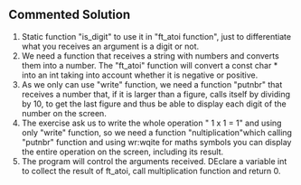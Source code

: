 ## Commented Solution

1. Static function "is_digit" to use it in "ft_atoi function", just to differentiate what you receives an argument is a digit or not.
2. We need a function that receives a string with numbers and converts them into a number. The "ft_atoi" function will convert a const char * into an int taking into account whether it is negative or positive.
3. As we only can use "write" function, we need a function "putnbr" that receives a number that, if it is larger than a figure, calls itself by dividing by 10, to get the last figure and thus be able to display each digit of the number on the screen.
4. The exercise ask us to write the whole operation " 1 x 1 = 1" and using only "write" function, so we need a function "nultiplication"which calling "putnbr" function and using wr:wqite for maths symbols you can display the entire operation on the screen, including its result.
4. The program will control the arguments received. DEclare a variable int to collect the result of ft_atoi, call multiplication function and return 0.
